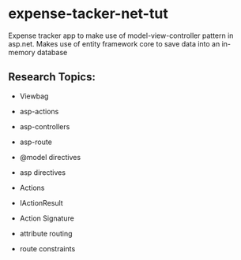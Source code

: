 # expense-tacker-net-tut
Expense tracker app to make use of model-view-controller pattern in asp.net. Makes use of entity framework core to save data into an in-memory database

## Research Topics:

- Viewbag
- asp-actions
- asp-controllers
- asp-route
- @model directives
- asp directives

- Actions
- IActionResult
- Action Signature

- attribute routing
- route constraints

